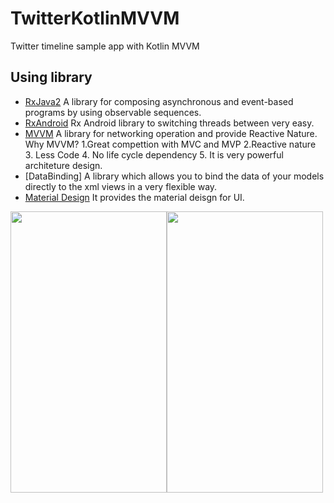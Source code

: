 # TwitterKotlinMVVM
Twitter timeline sample app with Kotlin MVVM
## Using library

- [RxJava2](https://github.com/ReactiveX/RxJava)
   A library for composing asynchronous and event-based programs by using observable sequences.
- [RxAndroid](https://github.com/ReactiveX/RxAndroid)
   Rx Android library to switching threads between very easy.
- [MVVM](https://en.wikipedia.org/wiki/Model%E2%80%93view%E2%80%93viewmodel)
   A library for networking operation and provide Reactive Nature.
   Why MVVM? 
   1.Great compettion with MVC and MVP
   2.Reactive nature
   3. Less Code 
   4. No life cycle dependency
   5. It is very powerful architeture design.
- [DataBinding]
    A library which allows you to bind the data of your models directly to the xml views in a very flexible way.
- [Material Design](https://material.io/)
  It provides the material deisgn for UI.

<img src="https://github.com/sunil676/TwitterKotlinMVVM/blob/master/Screenshot_20171105-224219.png" width="250" height="450"/><img src="https://github.com/sunil676/TwitterKotlinMVVM/blob/master/Screenshot_20171105-224330.png" width="250" height="450"/>
